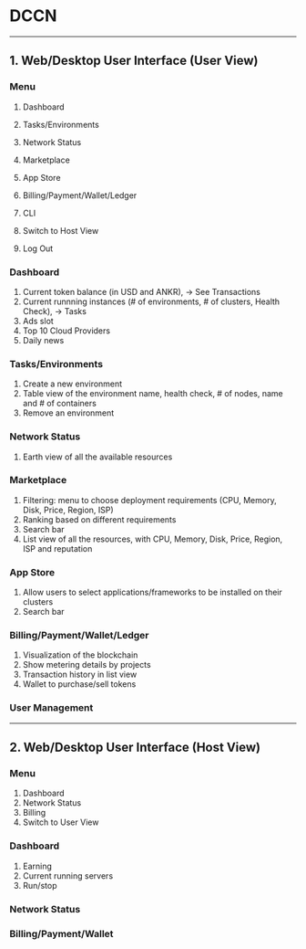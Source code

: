 # DCCN
-----------------------------

## 1. Web/Desktop User Interface (User View)

### Menu
1. Dashboard
1. Tasks/Environments
1. Network Status
1. Marketplace
1. App Store
1. Billing/Payment/Wallet/Ledger

1. CLI
1. Switch to Host View
1. Log Out

### Dashboard
1. Current token balance (in USD and ANKR), -> See Transactions
1. Current runnning instances (# of environments, # of clusters, Health Check), -> Tasks
1. Ads slot
1. Top 10 Cloud Providers 
1. Daily news


### Tasks/Environments
1. Create a new environment
1. Table view of the environment name, health check, # of nodes, name and # of containers
1. Remove an environment

### Network Status
1. Earth view of all the available resources

### Marketplace
1. Filtering: menu to choose deployment requirements (CPU, Memory, Disk, Price, Region, ISP)
1. Ranking based on different requirements
1. Search bar
1. List view of all the resources, with CPU, Memory, Disk, Price, Region, ISP and reputation

### App Store
1. Allow users to select applications/frameworks to be installed on their clusters
1. Search bar

### Billing/Payment/Wallet/Ledger
1. Visualization of the blockchain
1. Show metering details by projects
1. Transaction history in list view
1. Wallet to purchase/sell tokens

### User Management

----------

## 2. Web/Desktop User Interface (Host View)

### Menu
1. Dashboard
1. Network Status
1. Billing
1. Switch to User View

### Dashboard
1. Earning
1. Current running servers
1. Run/stop 

### Network Status

### Billing/Payment/Wallet
